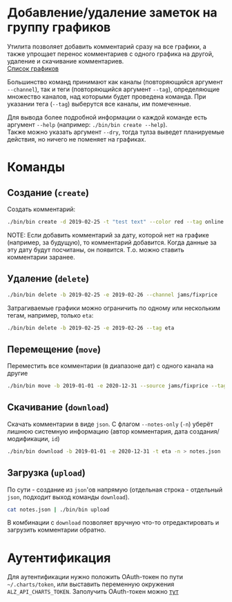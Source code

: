 Добавление/удаление заметок на группу графиков
===

Утилита позволяет добавить комментарий сразу на все графики, а также упрощает перенос комментариев с одного графика на другой, удаление и скачивание комментариев.<br>
[Список графиков](conf/feeds.json)

Большинство команд принимают как каналы (повторяющийся аргумент `--channel`), так и теги (повторяющийся аргумент `--tag`), определяющие множество каналов, над которыми будет проведена команда. При указании тега (`--tag`) выберутся все каналы, им помеченные.

Для вывода более подробной информации о каждой команде есть аргумент `--help` (например: `./bin/bin create --help`).<br>
Также можно указать аргумент `--dry`, тогда тулза выведет планируемые действия, но ничего не поменяет на графиках.

# Команды

## Создание (`create`)
Создать комментарий:
```bash
./bin/bin create -d 2019-02-25 -t "test text" --color red --tag online
```

NOTE: Если добавить комментарий за дату, которой нет на графике (например, за будущую), то комментарий добавится. Когда данные за эту дату будут посчитаны, он появится. Т.о. можно ставить комментарии заранее.

## Удаление (`delete`)
```bash
./bin/bin delete -b 2019-02-25 -e 2019-02-26 --channel jams/fixprice
```

Затрагиваемые графики можно ограничить по одному или нескольким тегам, например, только `eta`:
```bash
./bin/bin delete -b 2019-02-25 -e 2019-02-26 --tag eta
```

## Перемещение (`move`)
Переместить все комментарии (в диапазоне дат) с одного канала на другие

```bash
./bin/bin move -b 2019-01-01 -e 2020-12-31 --source jams/fixprice --tag eta
```

## Скачивание (`download`)
Скачать комментарии в виде `json`. С флагом `--notes-only` (`-n`) уберёт лишнюю системную информацию (автор комментария, дата создания/модификации, `id`)
```bash
./bin/bin download -b 2019-01-01 -e 2020-12-31 -t eta -n > notes.json
```

## Загрузка (`upload`)
По сути - создание из `json`'ов напрямую (отдельная строка - отдельный `json`, подходит выход команды `download`).
```bash
cat notes.json | ./bin/bin upload
```

В комбинации с `download` позволяет вручную что-то отредактировать и загрузить комментарии обратно.


# Аутентификация
Для аутентификации нужно положить OAuth-токен по пути `~/.charts/token`, или выставить переменную окружения `ALZ_API_CHARTS_TOKEN`.
Заполучить OAuth-токен можно [тут](https://oauth.yandex-team.ru/authorize?response_type=token&client_id=09cea1cc285845b7b4dc3f409fcacad9)
